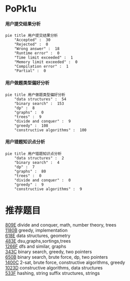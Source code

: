 # PoPk1u

<!-- tabs:start -->



#### **用户提交结果分析**

```mermaid
pie title 用户提交结果分析
    "Accepted" :  30
    "Rejected" :  0
    "Wrong answer" :  18
    "Runtime error" :  0
    "Time limit exceeded" :  1
    "Memory limit exceeded" :  0
    "Compilation error" :  1
    "Partial" :  0
```

#### **用户做题类型偏好分析**

```mermaid
pie title 用户做题类型偏好分析
    "data structures" :  54
    "binary search" :  153
    "dp" :  8
    "graphs" :  0
    "trees" :  9
    "divide and conquer" :  9
    "greedy" :  108
    "constructive algorithms" :  100
```
#### **用户错题知识点分析**

```mermaid
pie title 用户错题知识点分析
    "data structures" :  2
    "binary search" :  4
    "dp" :  7
    "graphs" :  80
    "trees" :  0
    "divide and conquer" :  0
    "greedy" :  9
    "constructive algorithms" :  9
```



<!-- tabs:end -->
# 推荐题目
[809E](https://codeforces.com/contest/809/problem/E)		divide and conquer,
                        math,
                        number theory,
                        trees		  
[1180B](https://codeforces.com/contest/1180/problem/B)		greedy,
                        implementation		  
[618E](https://codeforces.com/contest/618/problem/E)		data structures,
                        geometry		  
[483E](https://codeforces.com/contest/483/problem/E)		dsu,graphs,sortings,trees		  
[1266F](https://codeforces.com/contest/1266/problem/F)		dfs and similar,
                        graphs		  
[343C](https://codeforces.com/contest/343/problem/C)		binary search,
                        greedy,
                        two pointers		  
[650B](https://codeforces.com/contest/650/problem/B)		binary search,
                        brute force,
                        dp,
                        two pointers		  
[1400C](https://codeforces.com/contest/1400/problem/C)		2-sat,
                        brute force,
                        constructive algorithms,
                        greedy		  
[1023D](https://codeforces.com/contest/1023/problem/D)		constructive algorithms,
                        data structures		  
[533F](https://codeforces.com/contest/533/problem/F)		hashing,
                        string suffix structures,
                        strings		  
